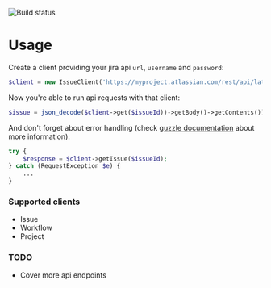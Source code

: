 ![Build status](https://travis-ci.org/AlexKovalevych/jira-api.svg?branch=master)

# Usage

Create a client providing your jira api `url`, `username` and `password`:

```php
$client = new IssueClient('https://myproject.atlassian.com/rest/api/latest', 'login', 'password');
```

Now you're able to run api requests with that client:

```php
$issue = json_decode($client->get($issueId))->getBody()->getContents());
```

And don't forget about error handling (check [guzzle documentation](http://docs.guzzlephp.org/en/latest/quickstart.html#exceptions) about more information):

```php
try {
	$response = $client->getIssue($issueId);
} catch (RequestException $e) {
	...
}
```

### Supported clients

- Issue
- Workflow
- Project

### TODO

- Cover more api endpoints
